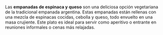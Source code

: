 Las **empanadas de espinaca y queso** son una deliciosa opción vegetariana de la tradicional empanada argentina. Estas empanadas están rellenas con una mezcla de espinacas cocidas, cebolla y queso, todo envuelto en una masa crujiente. Este plato es ideal para servir como aperitivo o entrante en reuniones informales o cenas más relajadas.